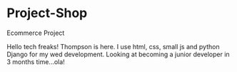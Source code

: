 # Project-Shop
Ecommerce Project

Hello tech freaks! Thompson is here. I use html, css, small js and python Django for my wed development.
Looking at becoming a junior developer in 3 months time...ola!
